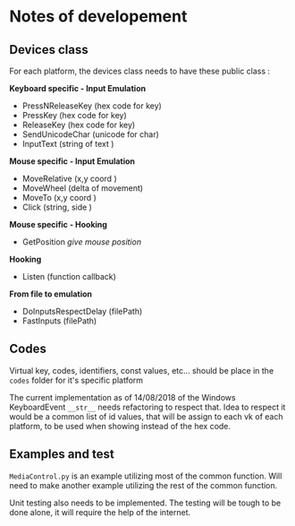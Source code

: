 # Notes of developement


## Devices class

For each platform, the devices class needs to have these public class : 

**Keyboard specific - Input Emulation**
- PressNReleaseKey (hex code for key)
- PressKey         (hex code for key)
- ReleaseKey       (hex code for key)
- SendUnicodeChar  (unicode for char)
- InputText        (string of text  )

**Mouse specific - Input Emulation**
- MoveRelative     (x,y coord        )
- MoveWheel        (delta of movement)
- MoveTo           (x,y coord        )
- Click            (string, side     )

**Mouse specific - Hooking**
- GetPosition       *give mouse position*

**Hooking**
- Listen           (function callback)

**From file to emulation**
- DoInputsRespectDelay (filePath)
- FastInputs           (filePath)

## Codes

Virtual key, codes, identifiers, const values, etc... should be place in the `codes` folder for it's specific platform

The current implementation as of 14/08/2018 of the Windows KeyboardEvent `__str__` needs refactoring to respect that.
Idea to respect it would be a common list of id values, that will be assign to each vk of each platform, to be used when showing instead of the hex code.

## Examples and test
`MediaControl.py` is an example utilizing most of the common function.
Will need to make another example utilizing the rest of the common function.

Unit testing also needs to be implemented. The testing will be tough to be done alone, it will require the help of the internet.